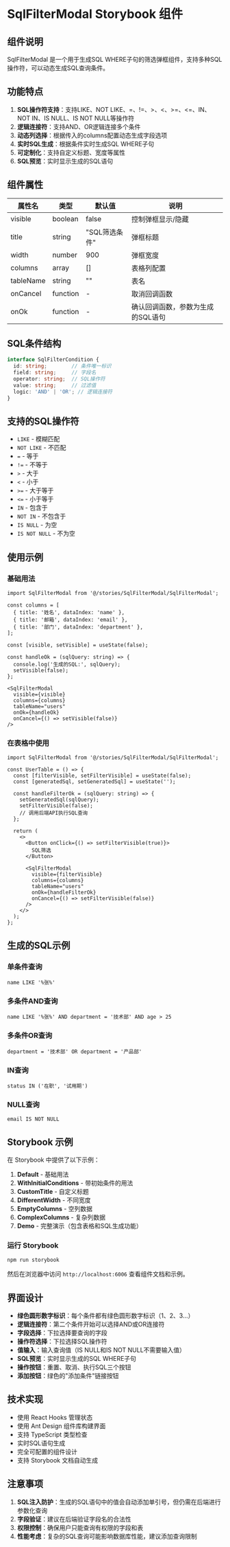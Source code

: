 # SqlFilterModal Storybook 组件

## 组件说明

SqlFilterModal 是一个用于生成SQL WHERE子句的筛选弹框组件，支持多种SQL操作符，可以动态生成SQL查询条件。

## 功能特点

1. **SQL操作符支持**：支持LIKE、NOT LIKE、=、!=、>、<、>=、<=、IN、NOT IN、IS NULL、IS NOT NULL等操作符
2. **逻辑连接符**：支持AND、OR逻辑连接多个条件
3. **动态列选择**：根据传入的columns配置动态生成字段选项
4. **实时SQL生成**：根据条件实时生成SQL WHERE子句
5. **可定制化**：支持自定义标题、宽度等属性
6. **SQL预览**：实时显示生成的SQL语句

## 组件属性

| 属性名 | 类型 | 默认值 | 说明 |
|--------|------|--------|------|
| visible | boolean | false | 控制弹框显示/隐藏 |
| title | string | "SQL筛选条件" | 弹框标题 |
| width | number | 900 | 弹框宽度 |
| columns | array | [] | 表格列配置 |
| tableName | string | "" | 表名 |
| onCancel | function | - | 取消回调函数 |
| onOk | function | - | 确认回调函数，参数为生成的SQL语句 |

## SQL条件结构

```typescript
interface SqlFilterCondition {
  id: string;        // 条件唯一标识
  field: string;     // 字段名
  operator: string;  // SQL操作符
  value: string;     // 过滤值
  logic: 'AND' | 'OR'; // 逻辑连接符
}
```

## 支持的SQL操作符

- `LIKE` - 模糊匹配
- `NOT LIKE` - 不匹配
- `=` - 等于
- `!=` - 不等于
- `>` - 大于
- `<` - 小于
- `>=` - 大于等于
- `<=` - 小于等于
- `IN` - 包含于
- `NOT IN` - 不包含于
- `IS NULL` - 为空
- `IS NOT NULL` - 不为空

## 使用示例

### 基础用法

```tsx
import SqlFilterModal from '@/stories/SqlFilterModal/SqlFilterModal';

const columns = [
  { title: '姓名', dataIndex: 'name' },
  { title: '邮箱', dataIndex: 'email' },
  { title: '部门', dataIndex: 'department' },
];

const [visible, setVisible] = useState(false);

const handleOk = (sqlQuery: string) => {
  console.log('生成的SQL:', sqlQuery);
  setVisible(false);
};

<SqlFilterModal
  visible={visible}
  columns={columns}
  tableName="users"
  onOk={handleOk}
  onCancel={() => setVisible(false)}
/>
```

### 在表格中使用

```tsx
import SqlFilterModal from '@/stories/SqlFilterModal/SqlFilterModal';

const UserTable = () => {
  const [filterVisible, setFilterVisible] = useState(false);
  const [generatedSql, setGeneratedSql] = useState('');

  const handleFilterOk = (sqlQuery: string) => {
    setGeneratedSql(sqlQuery);
    setFilterVisible(false);
    // 调用后端API执行SQL查询
  };

  return (
    <>
      <Button onClick={() => setFilterVisible(true)}>
        SQL筛选
      </Button>
      
      <SqlFilterModal
        visible={filterVisible}
        columns={columns}
        tableName="users"
        onOk={handleFilterOk}
        onCancel={() => setFilterVisible(false)}
      />
    </>
  );
};
```

## 生成的SQL示例

### 单条件查询
```
name LIKE '%张%'
```

### 多条件AND查询
```
name LIKE '%张%' AND department = '技术部' AND age > 25
```

### 多条件OR查询
```
department = '技术部' OR department = '产品部'
```

### IN查询
```
status IN ('在职', '试用期')
```

### NULL查询
```
email IS NOT NULL
```

## Storybook 示例

在 Storybook 中提供了以下示例：

1. **Default** - 基础用法
2. **WithInitialConditions** - 带初始条件的用法
3. **CustomTitle** - 自定义标题
4. **DifferentWidth** - 不同宽度
5. **EmptyColumns** - 空列数据
6. **ComplexColumns** - 复杂列数据
7. **Demo** - 完整演示（包含表格和SQL生成功能）

### 运行 Storybook

```bash
npm run storybook
```

然后在浏览器中访问 `http://localhost:6006` 查看组件文档和示例。

## 界面设计

- **绿色圆形数字标识**：每个条件都有绿色圆形数字标识（1、2、3...）
- **逻辑连接符**：第二个条件开始可以选择AND或OR连接符
- **字段选择**：下拉选择要查询的字段
- **操作符选择**：下拉选择SQL操作符
- **值输入**：输入查询值（IS NULL和IS NOT NULL不需要输入值）
- **SQL预览**：实时显示生成的SQL WHERE子句
- **操作按钮**：重置、取消、执行SQL三个按钮
- **添加按钮**：绿色的"添加条件"链接按钮

## 技术实现

- 使用 React Hooks 管理状态
- 使用 Ant Design 组件库构建界面
- 支持 TypeScript 类型检查
- 实时SQL语句生成
- 完全可配置的组件设计
- 支持 Storybook 文档自动生成

## 注意事项

1. **SQL注入防护**：生成的SQL语句中的值会自动添加单引号，但仍需在后端进行参数化查询
2. **字段验证**：建议在后端验证字段名的合法性
3. **权限控制**：确保用户只能查询有权限的字段和表
4. **性能考虑**：复杂的SQL查询可能影响数据库性能，建议添加查询限制 